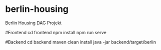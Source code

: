 # berlin-housing
Berlin Housing DAG Projekt


#Frontend 
cd frontend
npm install
npm run serve

#Backend 
cd backend 
maven clean install 
java -jar backend/target/berlin
